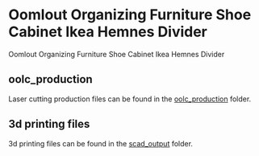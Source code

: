 # Oomlout Organizing Furniture Shoe Cabinet Ikea Hemnes Divider


Oomlout Organizing Furniture Shoe Cabinet Ikea Hemnes Divider  
  





















## oolc_production
Laser cutting production files can be found in the [oolc_production](oolc_production) folder.

## 3d printing files
3d printing files can be found in the [scad_output](scad_output) folder.

